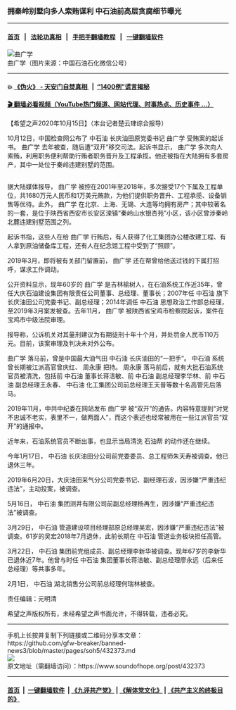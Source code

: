 ### 拥秦岭别墅向多人索贿谋利 中石油前高层贪腐细节曝光
------------------------

#### [首页](https://github.com/gfw-breaker/banned-news3/blob/master/README.md) &nbsp;&nbsp;|&nbsp;&nbsp; [法轮功真相](https://github.com/begood0513/basic/blob/master/README.md)  &nbsp;&nbsp;|&nbsp;&nbsp; [手把手翻墙教程](https://github.com/gfw-breaker/guides/wiki)  &nbsp;&nbsp;|&nbsp;&nbsp; [一键翻墙软件](https://github.com/gfw-breaker/nogfw/blob/master/README.md)  



<div><img alt="曲广学" src="https://img.soundofhope.org/2020-10/unnamed-1602763896026.jpg"/>
<br/><figcaption class="caption">
 曲广学（图片来源：中国石油石化微信公号）
</figcaption></div><hr/>

#### 💥 [《伪火》 - 天安门自焚真相 ](http://158.247.195.190:10000/videos/blog/weihuo.html)&nbsp; |&nbsp; [“1400例”谎言揭秘  ](http://158.247.195.190:10000/videos/blog/jiexi1400.html)

#### [ 🎬  翻墙必看视频（YouTube热门频道、网站代理、时事热点、历史事件 ...）](https://github.com/gfw-breaker/links/blob/master/banned.md)

<div><div class="Content__Wrapper sc-1bvya0-0 grZQxZ">
 <p class="meta-top">
  <span class="meta">
   【希望之声2020年10月15日】（本台记者楚云珒综合报导）
  </span>
 </p>
 <p cms-style="font-L" style="padding:0px;text-align:start;margin-bottom:30px">
  10月12日，中国检查网公布了
  <ok href="/term/3457">
   中石油
  </ok>
  长庆油田原党委书记
  <ok href="/term/398149">
   曲广学
  </ok>
  受贿案的起诉书。
  <ok href="/term/398149">
   曲广学
  </ok>
  去年被查，随后遭“双开”移交司法。起诉书显示，
  <ok href="/term/398149">
   曲广学
  </ok>
  多次向人索贿，利用职务便利帮助行贿者职务晋升及工程承揽。他还被指在大陆拥有多套房产，其中一处位于秦岭违建别墅的范围。
 </p>
 <p>
  据大陆媒体报导，
  <ok href="/term/398149">
   曲广学
  </ok>
  被控在2001年至2018年，多次接受17个下属及工程单位，共1680万元人民币和1万美元贿款，为他们提供职务晋升、工程承揽、设备销售等优待。此外，
  <ok href="/term/398149">
   曲广学
  </ok>
  在北京、上海、无锡、大连等均拥有房产；其中较著名的一套，是位于陕西省西安市长安区滦镇“秦岭山水银杏苑”小区，该小区曾涉秦岭北麓违建别墅范围之列。
 </p>
 <div class="AD_Embed__Wrap-sc-1xslmin-0 igMuqX module desktop">
  <div>
  </div>
 </div>
 <p>
  起诉书指，这些人在给
  <ok href="/term/398149">
   曲广学
  </ok>
  行贿后，有人获得了化工集团办公楼改建工程、有人拿到原油储备库工程，还有人在纪念馆工程中受到了“照顾”。
 </p>
 <p>
  2019年3月，即将被有关部门留置前，
  <ok href="/term/398149">
   曲广学
  </ok>
  还在帮曾给他送过钱的下属打招呼，谋求工作调动。
 </p>
 <p>
  公开资料显示，现年60岁的
  <ok href="/term/398149">
   曲广学
  </ok>
  是吉林榆树人，在石油系统工作近35年，曾任大庆石油建设集团有限责任公司董事、总经理、董事长；2007年任
  <ok href="/term/3457">
   中石油
  </ok>
  旗下长庆油田公司党委书记、副总经理；2014年调任
  <ok href="/term/3457">
   中石油
  </ok>
  思想政治工作部总经理，至2019年3月案发被查。去年11月，
  <ok href="/term/398149">
   曲广学
  </ok>
  被陕西省宝鸡市检察院起诉，案件在宝鸡市中级法院审理。
 </p>
 <p>
  报导称，公诉机关对其量刑建议为有期徒刑十年十个月，并处罚金人民币110万元。目前，该案审理及判决未对外公布。
 </p>
 <p>
  <ok href="/term/398149">
   曲广学
  </ok>
  落马前，曾是中国最大油气田
  <ok href="/term/3457">
   中石油
  </ok>
  长庆油田的“一把手”。
  <ok href="/term/3457">
   中石油
  </ok>
  系统曾长期被江派高官曾庆红、
  <ok href="/term/1295">
   周永康
  </ok>
  把持。
  <ok href="/term/1295">
   周永康
  </ok>
  落马前后，就有大批石油系统官员被清洗，包括前
  <ok href="/term/3457">
   中石油
  </ok>
  董事长蒋洁敏、前
  <ok href="/term/3457">
   中石油
  </ok>
  副总经理李华林、前
  <ok href="/term/3457">
   中石油
  </ok>
  副总经理王永春、
  <ok href="/term/3457">
   中石油
  </ok>
  化工集团公司前总经理王天普等数十名高管先后落马。
 </p>
 <p>
  2019年11月，中共中纪委在网站发布
  <ok href="/term/398149">
   曲广学
  </ok>
  被“双开”的通告。内容特意提到“对党不忠诚不老实，表里不一，做两面人”，而这个表述也经常被用在一些江派官员“双开”的通报中。
 </p>
 <p>
  近年来，石油系统官员不断出事，也显示当局清洗
  <ok href="/term/13590">
   石油帮
  </ok>
  的动作还在继续。
 </p>
 <p>
  今年1月17日，
  <ok href="/term/3457">
   中石油
  </ok>
  长庆油田分公司前党委委员、总工程师朱天寿被调查。他已退休三年。
 </p>
 <p>
  2019年6月20日，大庆油田采气分公司党委书记、副经理石波，因涉嫌“严重违纪违法”，主动投案，被调查。
 </p>
 <p>
  5月16日，
  <ok href="/term/3457">
   中石油
  </ok>
  集团测井有限公司前副总经理杨再生，因涉嫌“严重违纪违法”被调查。
 </p>
 <p>
  3月29日，
  <ok href="/term/3457">
   中石油
  </ok>
  管道建设项目经理部原总经理吴宏，因涉嫌“严重违纪违法”被调查。61岁的吴宏2018年7月退休，此前长期在
  <ok href="/term/3457">
   中石油
  </ok>
  管道业务板块担任高管。
 </p>
 <p>
  3月22日，
  <ok href="/term/3457">
   中石油
  </ok>
  集团前党组成员、副总经理李新华被调查。现年67岁的李新华已退休近7年。他曾与时任
  <ok href="/term/3457">
   中石油
  </ok>
  集团董事长蒋洁敏、副总经理廖永远（后来任总经理）等共事多年。
 </p>
 <p>
  2月1日，
  <ok href="/term/3457">
   中石油
  </ok>
  湖北销售分公司前总经理何瑞林被查。
 </p>
 <p class="meta-btm">
  责任编辑：元明清
 </p>
 <p class="meta-btm">
  希望之声版权所有，未经希望之声书面允许，不得转载，违者必究。
 </p>
</div>
</div>
<hr/>
手机上长按并复制下列链接或二维码分享本文章：<br/>
https://github.com/gfw-breaker/banned-news3/blob/master/pages/soh5/432373.md <br/>
<a href='https://github.com/gfw-breaker/banned-news3/blob/master/pages/soh5/432373.md'><img src='https://github.com/gfw-breaker/banned-news3/blob/master/pages/soh5/432373.md.png'/></a> <br/>
原文地址（需翻墙访问）：https://www.soundofhope.org/post/432373


------------------------
#### [首页](https://github.com/gfw-breaker/banned-news3/blob/master/README.md) &nbsp;|&nbsp; [一键翻墙软件](https://github.com/gfw-breaker/nogfw/blob/master/README.md) &nbsp;| [《九评共产党》](https://github.com/gfw-breaker/9ping.md/blob/master/README.md#九评之一评共产党是什么) | [《解体党文化》](https://github.com/gfw-breaker/jtdwh.md/blob/master/README.md) | [《共产主义的终极目的》](https://github.com/gfw-breaker/gczydzjmd.md/blob/master/README.md)


<img src='http://gfw-breaker.win/banned-news3/pages/soh5/432373.md' width='0px' height='0px'/>